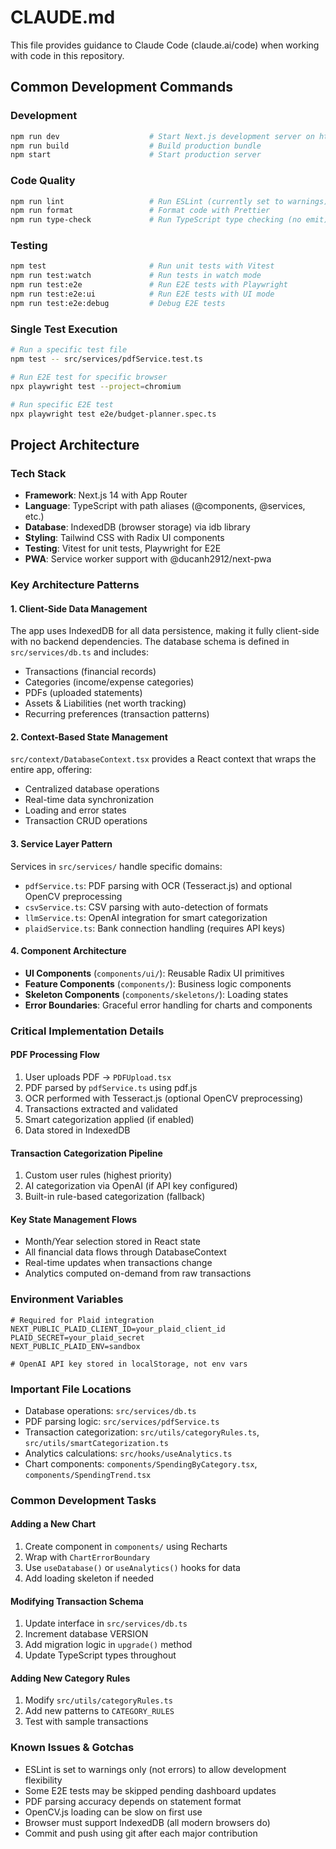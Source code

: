 # CLAUDE.md

This file provides guidance to Claude Code (claude.ai/code) when working with code in this repository.

## Common Development Commands

### Development
```bash
npm run dev                    # Start Next.js development server on http://localhost:3000
npm run build                  # Build production bundle
npm start                      # Start production server
```

### Code Quality
```bash
npm run lint                   # Run ESLint (currently set to warnings)
npm run format                 # Format code with Prettier
npm run type-check             # Run TypeScript type checking (no emit)
```

### Testing
```bash
npm test                       # Run unit tests with Vitest
npm run test:watch             # Run tests in watch mode
npm run test:e2e               # Run E2E tests with Playwright
npm run test:e2e:ui            # Run E2E tests with UI mode
npm run test:e2e:debug         # Debug E2E tests
```

### Single Test Execution
```bash
# Run a specific test file
npm test -- src/services/pdfService.test.ts

# Run E2E test for specific browser
npx playwright test --project=chromium

# Run specific E2E test
npx playwright test e2e/budget-planner.spec.ts
```

## Project Architecture

### Tech Stack
- **Framework**: Next.js 14 with App Router
- **Language**: TypeScript with path aliases (@components, @services, etc.)
- **Database**: IndexedDB (browser storage) via idb library
- **Styling**: Tailwind CSS with Radix UI components
- **Testing**: Vitest for unit tests, Playwright for E2E
- **PWA**: Service worker support with @ducanh2912/next-pwa

### Key Architecture Patterns

#### 1. Client-Side Data Management
The app uses IndexedDB for all data persistence, making it fully client-side with no backend dependencies. The database schema is defined in `src/services/db.ts` and includes:
- Transactions (financial records)
- Categories (income/expense categories)
- PDFs (uploaded statements)
- Assets & Liabilities (net worth tracking)
- Recurring preferences (transaction patterns)

#### 2. Context-Based State Management
`src/context/DatabaseContext.tsx` provides a React context that wraps the entire app, offering:
- Centralized database operations
- Real-time data synchronization
- Loading and error states
- Transaction CRUD operations

#### 3. Service Layer Pattern
Services in `src/services/` handle specific domains:
- `pdfService.ts`: PDF parsing with OCR (Tesseract.js) and optional OpenCV preprocessing
- `csvService.ts`: CSV parsing with auto-detection of formats
- `llmService.ts`: OpenAI integration for smart categorization
- `plaidService.ts`: Bank connection handling (requires API keys)

#### 4. Component Architecture
- **UI Components** (`components/ui/`): Reusable Radix UI primitives
- **Feature Components** (`components/`): Business logic components
- **Skeleton Components** (`components/skeletons/`): Loading states
- **Error Boundaries**: Graceful error handling for charts and components

### Critical Implementation Details

#### PDF Processing Flow
1. User uploads PDF → `PDFUpload.tsx`
2. PDF parsed by `pdfService.ts` using pdf.js
3. OCR performed with Tesseract.js (optional OpenCV preprocessing)
4. Transactions extracted and validated
5. Smart categorization applied (if enabled)
6. Data stored in IndexedDB

#### Transaction Categorization Pipeline
1. Custom user rules (highest priority)
2. AI categorization via OpenAI (if API key configured)
3. Built-in rule-based categorization (fallback)

#### Key State Management Flows
- Month/Year selection stored in React state
- All financial data flows through DatabaseContext
- Real-time updates when transactions change
- Analytics computed on-demand from raw transactions

### Environment Variables
```env
# Required for Plaid integration
NEXT_PUBLIC_PLAID_CLIENT_ID=your_plaid_client_id
PLAID_SECRET=your_plaid_secret
NEXT_PUBLIC_PLAID_ENV=sandbox

# OpenAI API key stored in localStorage, not env vars
```

### Important File Locations
- Database operations: `src/services/db.ts`
- PDF parsing logic: `src/services/pdfService.ts`
- Transaction categorization: `src/utils/categoryRules.ts`, `src/utils/smartCategorization.ts`
- Analytics calculations: `src/hooks/useAnalytics.ts`
- Chart components: `components/SpendingByCategory.tsx`, `components/SpendingTrend.tsx`

### Common Development Tasks

#### Adding a New Chart
1. Create component in `components/` using Recharts
2. Wrap with `ChartErrorBoundary`
3. Use `useDatabase()` or `useAnalytics()` hooks for data
4. Add loading skeleton if needed

#### Modifying Transaction Schema
1. Update interface in `src/services/db.ts`
2. Increment database VERSION
3. Add migration logic in `upgrade()` method
4. Update TypeScript types throughout

#### Adding New Category Rules
1. Modify `src/utils/categoryRules.ts`
2. Add new patterns to `CATEGORY_RULES`
3. Test with sample transactions

### Known Issues & Gotchas
- ESLint is set to warnings only (not errors) to allow development flexibility
- Some E2E tests may be skipped pending dashboard updates
- PDF parsing accuracy depends on statement format
- OpenCV.js loading can be slow on first use
- Browser must support IndexedDB (all modern browsers do)
- Commit and push using git after each major contribution 